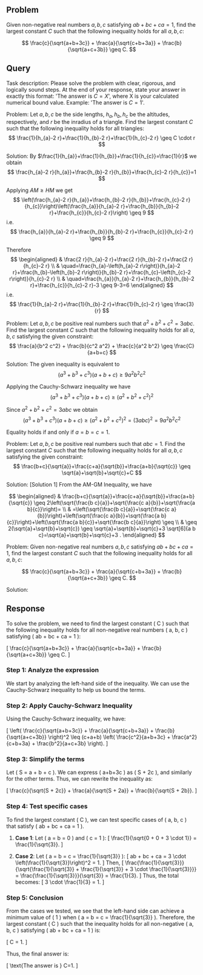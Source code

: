 ## Problem

Given non-negative real numbers $a, b, c$ satisfying $ab + bc + ca = 1$, find the largest constant $C$ such that the following inequality holds for all $a, b, c$:

$$
\frac{c}{\sqrt{a+b+3c}} + \frac{a}{\sqrt{c+b+3a}} + \frac{b}{\sqrt{a+c+3b}} \geq C.
$$

## Query

Task description: Please solve the problem with clear, rigorous, and logically sound steps. At the end of your response, state your answer in exactly this format: 'The answer is $C=X$', where X is your calculated numerical bound value. Example: 'The answer is $C=1$'.



Problem: Let $a, b, c$ be the side lengths, $h_{a}, h_{b}, h_{c}$ be the altitudes, respectively, and $r$ be the inradius of a triangle. Find the largest constant $C$ such that the following inequality holds for all triangles:
$$
\frac{1}{h_{a}-2 r}+\frac{1}{h_{b}-2 r}+\frac{1}{h_{c}-2 r} \geq C \cdot r
$$

Solution: By $\frac{1}{h_{a}}+\frac{1}{h_{b}}+\frac{1}{h_{c}}=\frac{1}{r}$ we obtain
$$
\frac{h_{a}-2 r}{h_{a}}+\frac{h_{b}-2 r}{h_{b}}+\frac{h_{c}-2 r}{h_{c}}=1
$$

Applying $A M \geq H M$ we get
$$
\left(\frac{h_{a}-2 r}{h_{a}}+\frac{h_{b}-2 r}{h_{b}}+\frac{h_{c}-2 r}{h_{c}}\right)\left(\frac{h_{a}}{h_{a}-2 r}+\frac{h_{b}}{h_{b}-2 r}+\frac{h_{c}}{h_{c}-2 r}\right) \geq 9
$$
i.e.
$$
\frac{h_{a}}{h_{a}-2 r}+\frac{h_{b}}{h_{b}-2 r}+\frac{h_{c}}{h_{c}-2 r} \geq 9
$$

Therefore
$$
\begin{aligned}
& \frac{2 r}{h_{a}-2 r}+\frac{2 r}{h_{b}-2 r}+\frac{2 r}{h_{c}-2 r} \\
& \quad=\frac{h_{a}-\left(h_{a}-2 r\right)}{h_{a}-2 r}+\frac{h_{b}-\left(h_{b}-2 r\right)}{h_{b}-2 r}+\frac{h_{c}-\left(h_{c}-2 r\right)}{h_{c}-2 r} \\
& \quad=\frac{h_{a}}{h_{a}-2 r}+\frac{h_{b}}{h_{b}-2 r}+\frac{h_{c}}{h_{c}-2 r}-3 \geq 9-3=6
\end{aligned}
$$
i.e.
$$
\frac{1}{h_{a}-2 r}+\frac{1}{h_{b}-2 r}+\frac{1}{h_{c}-2 r} \geq \frac{3}{r}
$$



Problem: Let $a, b, c$ be positive real numbers such that $a^2 + b^2 + c^2 = 3abc$. Find the largest constant $C$ such that the following inequality holds for all $a, b, c$ satisfying the given constraint:
$$
\frac{a}{b^2 c^2} + \frac{b}{c^2 a^2} + \frac{c}{a^2 b^2} \geq \frac{C}{a+b+c}
$$

Solution: The given inequality is equivalent to
$$
\left(a^{3}+b^{3}+c^{3}\right)(a+b+c) \geq 9 a^{2} b^{2} c^{2}
$$

Applying the Cauchy-Schwarz inequality we have
$$
\left(a^{3}+b^{3}+c^{3}\right)(a+b+c) \geq\left(a^{2}+b^{2}+c^{2}\right)^{2}
$$

Since $a^{2}+b^{2}+c^{2}=3 a b c$ we obtain
$$
\left(a^{3}+b^{3}+c^{3}\right)(a+b+c) \geq\left(a^{2}+b^{2}+c^{2}\right)^{2}=(3 a b c)^{2}=9 a^{2} b^{2} c^{2}
$$

Equality holds if and only if $a=b=c=1$.



Problem: Let $a, b, c$ be positive real numbers such that $a b c = 1$. Find the largest constant $C$ such that the following inequality holds for all $a, b, c$ satisfying the given constraint:
$$
\frac{b+c}{\sqrt{a}}+\frac{c+a}{\sqrt{b}}+\frac{a+b}{\sqrt{c}} \geq \sqrt{a}+\sqrt{b}+\sqrt{c}+C
$$

Solution: [Solution 1]
From the AM-GM Inequality, we have

$$
\begin{aligned}
& \frac{b+c}{\sqrt{a}}+\frac{c+a}{\sqrt{b}}+\frac{a+b}{\sqrt{c}} \geq 2\left(\sqrt{\frac{b c}{a}}+\sqrt{\frac{c a}{b}}+\sqrt{\frac{a b}{c}}\right)= \\
& =\left(\sqrt{\frac{b c}{a}}+\sqrt{\frac{c a}{b}}\right)+\left(\sqrt{\frac{c a}{b}}+\sqrt{\frac{a b}{c}}\right)+\left(\sqrt{\frac{a b}{c}}+\sqrt{\frac{b c}{a}}\right) \geq \\
& \geq 2(\sqrt{a}+\sqrt{b}+\sqrt{c}) \geq \sqrt{a}+\sqrt{b}+\sqrt{c}+3 \sqrt[6]{a b c}=\sqrt{a}+\sqrt{b}+\sqrt{c}+3 .
\end{aligned}
$$

Problem: Given non-negative real numbers $a, b, c$ satisfying $ab + bc + ca = 1$, find the largest constant $C$ such that the following inequality holds for all $a, b, c$:

$$
\frac{c}{\sqrt{a+b+3c}} + \frac{a}{\sqrt{c+b+3a}} + \frac{b}{\sqrt{a+c+3b}} \geq C.
$$

Solution:

## Response

To solve the problem, we need to find the largest constant \( C \) such that the following inequality holds for all non-negative real numbers \( a, b, c \) satisfying \( ab + bc + ca = 1 \):

\[
\frac{c}{\sqrt{a+b+3c}} + \frac{a}{\sqrt{c+b+3a}} + \frac{b}{\sqrt{a+c+3b}} \geq C.
\]

### Step 1: Analyze the expression

We start by analyzing the left-hand side of the inequality. We can use the Cauchy-Schwarz inequality to help us bound the terms.

### Step 2: Apply Cauchy-Schwarz Inequality

Using the Cauchy-Schwarz inequality, we have:

\[
\left( \frac{c}{\sqrt{a+b+3c}} + \frac{a}{\sqrt{c+b+3a}} + \frac{b}{\sqrt{a+c+3b}} \right)^2 \leq (c+a+b) \left( \frac{c^2}{a+b+3c} + \frac{a^2}{c+b+3a} + \frac{b^2}{a+c+3b} \right).
\]

### Step 3: Simplify the terms

Let \( S = a + b + c \). We can express \( a+b+3c \) as \( S + 2c \), and similarly for the other terms. Thus, we can rewrite the inequality as:

\[
\frac{c}{\sqrt{S + 2c}} + \frac{a}{\sqrt{S + 2a}} + \frac{b}{\sqrt{S + 2b}}.
\]

### Step 4: Test specific cases

To find the largest constant \( C \), we can test specific cases of \( a, b, c \) that satisfy \( ab + bc + ca = 1 \).

1. **Case 1**: Let \( a = b = 0 \) and \( c = 1 \):
   \[
   \frac{1}{\sqrt{0 + 0 + 3 \cdot 1}} = \frac{1}{\sqrt{3}}.
   \]

2. **Case 2**: Let \( a = b = c = \frac{1}{\sqrt{3}} \):
   \[
   ab + bc + ca = 3 \cdot \left(\frac{1}{\sqrt{3}}\right)^2 = 1.
   \]
   Then,
   \[
   \frac{\frac{1}{\sqrt{3}}}{\sqrt{\frac{1}{\sqrt{3}} + \frac{1}{\sqrt{3}} + 3 \cdot \frac{1}{\sqrt{3}}}} = \frac{\frac{1}{\sqrt{3}}}{\sqrt{3}} = \frac{1}{3}.
   \]
   Thus, the total becomes:
   \[
   3 \cdot \frac{1}{3} = 1.
   \]

### Step 5: Conclusion

From the cases we tested, we see that the left-hand side can achieve a minimum value of \( 1 \) when \( a = b = c = \frac{1}{\sqrt{3}} \). Therefore, the largest constant \( C \) such that the inequality holds for all non-negative \( a, b, c \) satisfying \( ab + bc + ca = 1 \) is:

\[
C = 1.
\]

Thus, the final answer is:

\[
\text{The answer is } C=1.
\]